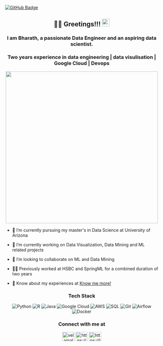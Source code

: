 [![GitHub Badge](https://img.shields.io/github/followers/bharath03-a?style=social)](https://github.com/bharath03-a?tab=followers)

<h2 align="center">👨‍💻 Greetings!!! <img src="https://media.giphy.com/media/hvRJCLFzcasrR4ia7z/giphy.gif" width="25"></h2>
<h3 align="center">I am Bharath, a passionate Data Engineer and an aspiring data scientist.</h3>
<h3 align="center">Two years experience in data engineering | data visulisation | Google Cloud | Devops</h3>

<div id="header" align="center">
  <img src="https://media.tenor.com/IQ6Z-aPhr1wAAAAd/date-everywhere-data.gif" width="500"/>
</div>

- 🌱 I’m currently pursuing my master's in Data Science at University of Arizona

- 🔭 I’m currently working on Data Visualization, Data Mining and ML related projects

- 👯 I’m looking to collaborate on ML and Data Mining

- 👨‍💻 Previously worked at HSBC and SpringML for a combined duration of two years

- 📄 Know about my experiences at [Know me more!](https://drive.google.com/file/d/1bal-OuFLef4HeiFaRjyXt6FaXJ7jPuQt/view?usp=sharing)

<div align="center">
<h3>Tech Stack</h3>
  
![Python](https://img.shields.io/badge/-Python-000?&style=for-the-badge&logo=Python)
![R](https://img.shields.io/badge/-R-000?&style=for-the-badge&logo=R)
![Java](https://img.shields.io/badge/Java-ED8B00?style=for-the-badge&logo=openjdk&logoColor=black)
![Google Cloud](https://img.shields.io/badge/Google_Cloud-4285F4?style=for-the-badge&logo=google-cloud&logoColor=white)
![AWS](https://img.shields.io/badge/Amazon_AWS-232F3E?style=for-the-badge&logo=amazon-aws&logoColor=white)
![SQL](https://img.shields.io/badge/-SQL-000?&style=for-the-badge&logo=MySQL)
![Git](https://img.shields.io/badge/-git-000?&style=for-the-badge&logo=git)
![Airflow](https://img.shields.io/badge/Airflow-017CEE?style=for-the-badge&logo=Apache%20Airflow&logoColor=white)
![Docker](https://img.shields.io/badge/-Docker-000?&style=for-the-badge&logo=Docker)
</div>

<div align="center">
<h3>Connect with me at</h3>
<p>
<a href="https://twitter.com/velamalabharath" target="blank"><img align="center" src="https://raw.githubusercontent.com/rahuldkjain/github-profile-readme-generator/master/src/images/icons/Social/twitter.svg" alt="velamalabharath" height="30" width="40" /></a>
<a href="https://kaggle.com/https://www.kaggle.com/bharathvelamala" target="blank"><img align="center" src="https://raw.githubusercontent.com/rahuldkjain/github-profile-readme-generator/master/src/images/icons/Social/kaggle.svg" alt="https://www.kaggle.com/bharathvelamala" height="30" width="40" /></a>
<a href="https://www.leetcode.com/https://leetcode.com/bharathvelamala258/" target="blank"><img align="center" src="https://raw.githubusercontent.com/rahuldkjain/github-profile-readme-generator/master/src/images/icons/Social/leet-code.svg" alt="https://leetcode.com/bharathvelamala258/" height="30" width="40" /></a>
</p>
</div>
